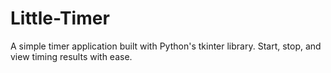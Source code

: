# Little-Timer
A simple timer application built with Python's tkinter library. 
Start, stop, and view timing results with ease.